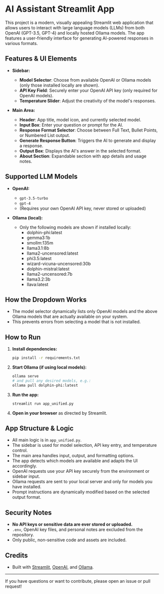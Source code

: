# AI Assistant Streamlit App

This project is a modern, visually appealing Streamlit web application that allows users to interact with large language models (LLMs) from both OpenAI (GPT-3.5, GPT-4) and locally hosted Ollama models. The app features a user-friendly interface for generating AI-powered responses in various formats.

## Features & UI Elements

- **Sidebar:**
  - **Model Selector**: Choose from available OpenAI or Ollama models (only those installed locally are shown).
  - **API Key Field**: Securely enter your OpenAI API key (only required for OpenAI models).
  - **Temperature Slider**: Adjust the creativity of the model's responses.

- **Main Area:**
  - **Header**: App title, model icon, and currently selected model.
  - **Input Box**: Enter your question or prompt for the AI.
  - **Response Format Selector**: Choose between Full Text, Bullet Points, or Numbered List output.
  - **Generate Response Button**: Triggers the AI to generate and display a response.
  - **Output Box**: Displays the AI's answer in the selected format.
  - **About Section**: Expandable section with app details and usage notes.

## Supported LLM Models

- **OpenAI:**
  - `gpt-3.5-turbo`
  - `gpt-4`
  - (Requires your own OpenAI API key, never stored or uploaded)

- **Ollama (local):**
  - Only the following models are shown if installed locally:
    - dolphin-phi:latest
    - gemma3:1b
    - smollm:135m
    - llama3.1:8b
    - llama2-uncensored:latest
    - phi3.5:latest
    - wizard-vicuna-uncensored:30b
    - dolphin-mistral:latest
    - llama2-uncensored:7b
    - llama3.2:3b
    - llava:latest

## How the Dropdown Works
- The model selector dynamically lists only OpenAI models and the above Ollama models that are actually available on your system.
- This prevents errors from selecting a model that is not installed.

## How to Run
1. **Install dependencies:**
    ```bash
    pip install -r requirements.txt
    ```
2. **Start Ollama (if using local models):**
    ```bash
    ollama serve
    # and pull any desired models, e.g.:
    ollama pull dolphin-phi:latest
    ```
3. **Run the app:**
    ```bash
    streamlit run app_unified.py
    ```
4. **Open in your browser** as directed by Streamlit.

## App Structure & Logic
- All main logic is in `app_unified.py`.
- The sidebar is used for model selection, API key entry, and temperature control.
- The main area handles input, output, and formatting options.
- The app detects which models are available and adapts the UI accordingly.
- OpenAI requests use your API key securely from the environment or sidebar input.
- Ollama requests are sent to your local server and only for models you have installed.
- Prompt instructions are dynamically modified based on the selected output format.

## Security Notes
- **No API keys or sensitive data are ever stored or uploaded.**
- `.env`, OpenAI key files, and personal notes are excluded from the repository.
- Only public, non-sensitive code and assets are included.

## Credits
- Built with [Streamlit](https://streamlit.io/), [OpenAI](https://openai.com/), and [Ollama](https://ollama.ai/).

---
If you have questions or want to contribute, please open an issue or pull request!
